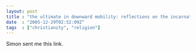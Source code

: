 ```yaml
---
layout: post
title : "the ultimate in downward mobility: reflections on the incarnation"
date  : "2005-12-29T02:52:09Z"
tags  : ["christianity", "religion"]
---
```

Simon sent me this link.
